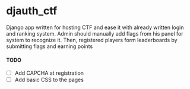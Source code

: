 # djauth_ctf

Django app written for hosting CTF and ease it with already written login and ranking system. Admin should manually add flags from his panel for system to recognize it. Then, registered players form leaderboards by submitting flags and earning points 

#### TODO
- [ ] Add CAPCHA at registration
- [ ] Add basic CSS to the pages
